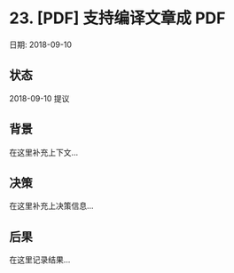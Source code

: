 # 23. [PDF] 支持编译文章成 PDF

日期: 2018-09-10

## 状态

2018-09-10 提议

## 背景

在这里补充上下文...

## 决策

在这里补充上决策信息...

## 后果

在这里记录结果...
